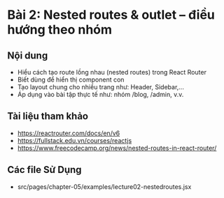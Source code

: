 # Bài 2: Nested routes & outlet – điều hướng theo nhóm

## Nội dung
- Hiểu cách tạo route lồng nhau (nested routes) trong React Router
- Biết dùng <Outlet> để hiển thị component con
- Tạo layout chung cho nhiều trang như: Header, Sidebar,...
- Áp dụng vào bài tập thực tế như: nhóm /blog, /admin, v.v.

## Tài liệu tham khảo
- https://reactrouter.com/docs/en/v6
- https://fullstack.edu.vn/courses/reactjs
- https://www.freecodecamp.org/news/nested-routes-in-react-router/

## Các file Sử Dụng
- src/pages/chapter-05/examples/lecture02-nestedroutes.jsx